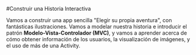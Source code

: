 #Construir una Historia Interactiva

Vamos a construir una app sencilla "Elegir su propia aventura", con fantásticas ilustraciones. Vamos a modelar nuestra historia e introducir el patrón **Modelo-Vista-Controlador (MVC)**, y vamos a aprender acerca de cómo obtener información de los usuarios, la visualización de imágenes, y el uso de más de una Activity.